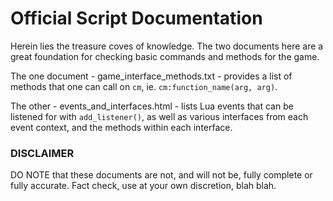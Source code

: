 # Official Script Documentation

Herein lies the treasure coves of knowledge. The two documents here are a great foundation for checking basic commands and methods for the game. 

The one document - game_interface_methods.txt - provides a list of methods that one can call on `cm`, ie. `cm:function_name(arg, arg)`.

The other - events_and_interfaces.html - lists Lua events that can be listened for with `add_listener()`, as well as various interfaces from each event context, and the methods within each interface.

### DISCLAIMER
DO NOTE that these documents are not, and will not be, fully complete or fully accurate. Fact check, use at your own discretion, blah blah.
